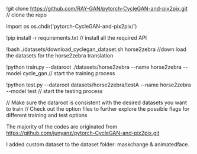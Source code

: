 !git clone https://github.com/RAY-GAN/pytorch-CycleGAN-and-pix2pix.git
// clone the repo


import os
os.chdir('pytorch-CycleGAN-and-pix2pix/')


!pip install -r requirements.txt
// install all the required API


!bash ./datasets/download_cyclegan_dataset.sh horse2zebra
//down load the datasets for the horse2zebra translation


!python train.py --dataroot ./datasets/horse2zebra --name horse2zebra --model cycle_gan
// start the training process


!python test.py --dataroot datasets/horse2zebra/testA --name horse2zebra --model test
// start the testing process


// Make sure the dataroot is consistent with the desired datasets you want to train
// Check out the option files to further explore the possible flags for different training and test options



The majority of the codes are originated from https://github.com/junyanz/pytorch-CycleGAN-and-pix2pix.git

I added custom dataset to the dataset folder: maskchange & animatedface.
